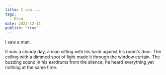 ```yaml
---
title: I saw....
tags:
  - Blog
date: 2023-12-11
publish: "true"
---
```


I saw a man.

It was a cloudy day, a man sitting with his back against his room's door. The ceiling with a dimmed spot of light made it through the window curtain. The buzzing sound in his eardrums from the silence, he heard everything yet nothing at the same time.

